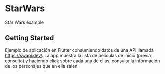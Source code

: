 # StarWars

Star Wars example

## Getting Started

Ejemplo de aplicación en Flutter consumiendo datos de una API llamada https://swapi.dev/.
La app muestra la lista de películas de inicio (previa consulta) y haciendo click sobre cada una de ellas, 
consulta la información de los personajes que en ella salen
